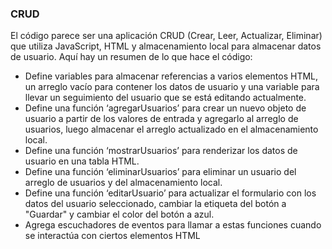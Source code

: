 ### CRUD

El código parece ser una aplicación CRUD (Crear, Leer, Actualizar, Eliminar) que utiliza JavaScript, HTML y almacenamiento local para almacenar datos de usuario.
Aquí hay un resumen de lo que hace el código:
- Define variables para almacenar referencias a varios elementos HTML, un arreglo vacío para contener los datos de usuario y una variable para llevar un seguimiento del usuario que se está editando actualmente.
- Define una función ‘agregarUsuarios’ para crear un nuevo objeto de usuario a partir de los valores de entrada y agregarlo al arreglo de usuarios, luego almacenar el arreglo actualizado en el almacenamiento local.
- Define una función ‘mostrarUsuarios’ para renderizar los datos de usuario en una tabla HTML.
- Define una función ‘eliminarUsuarios’ para eliminar un usuario del arreglo de usuarios y del almacenamiento local.
- Define una función ‘editarUsuario’ para actualizar el formulario con los datos del usuario seleccionado, cambiar la etiqueta del botón a "Guardar" y cambiar el color del botón a azul.
- Agrega escuchadores de eventos para llamar a estas funciones cuando se interactúa con ciertos elementos HTML
